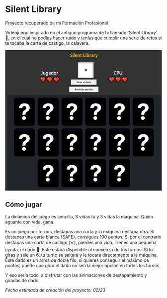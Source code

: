 # Silent Library
Proyecto recuperado de mi Formación Profesional

Videojuego inspirado en el antiguo programa de tv llamado 'Silent Library' 📖, en el cuál no podías hacer ruido y tenías que cumplir una serie de retos si te tocaba la carta de castigo, la calavera.

<img src="public/preview.png" alt="Foto de como es el juego" />

## Cómo jugar
La dinámica del juego es sencilla, 3 vidas tú y 3 vidas la máquina. Quien aguante con vida, gana. 

Es un juego por turnos, destapas una carta y la máquina destapa otra. Si destapas una carta blanca (SAFE), consigues 100 puntos. Si por el contrario destapas una carta de castigo (☠️), pierdes una vida.
Tienes una pequeña ayuda, el dado 🎲. Este estará disponible al comienzo de tus turnos. Si lo giras y sale un 6, tu turno se saltará y le tocará directamente a la máquina. Este dado es un arma de doble filo, si quieres conseguir el máximo de puntos, puede que girar el dado no sea la mejor opción en todos los turnos.

Y eso sería todo, a disfrutar con las animaciones de destapamiento y giradas de dado.

*Fecha estimada de creación del proyecto: 02/23*
